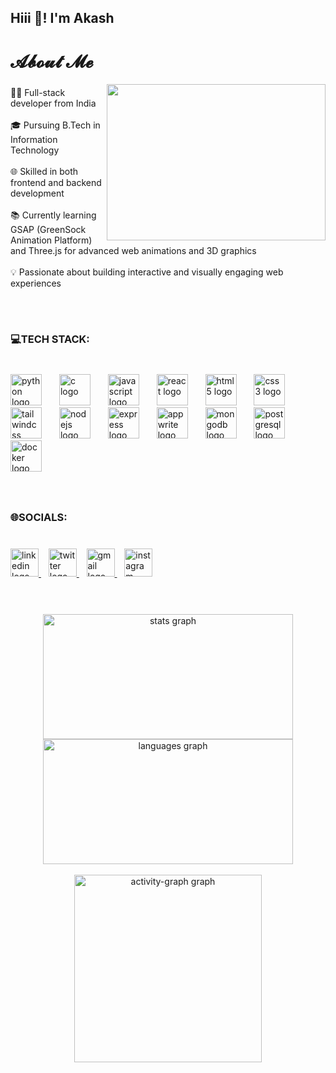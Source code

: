 <h2 align="left">Hiii 👋! I'm Akash</h2>

###

<h1 align="left">𝓐𝓫𝓸𝓾𝓽 𝓜𝓮</h1>
 <img align="right" src="https://camo.githubusercontent.com/2366b34bb903c09617990fb5fff4622f3e941349e846ddb7e73df872a9d21233/68747470733a2f2f63646e2e6472696262626c652e636f6d2f75736572732f3733303730332f73637265656e73686f74732f363538313234332f6176656e746f2e676966" height="250" width="350"/>


###

<p align="left">👨‍💻 Full-stack developer from India<br><br>🎓 Pursuing B.Tech in Information Technology<br><br>🌐 Skilled in both frontend and backend development<br><br>📚 Currently learning GSAP (GreenSock Animation Platform) and Three.js for advanced web animations and 3D graphics<br><br>💡 Passionate about building interactive and visually engaging web experiences</p><br><br>

###

<h3 align="left">💻TECH STACK:</h3>

###

<br clear="both">

<div align="left">
  <img src="https://cdn.jsdelivr.net/gh/devicons/devicon/icons/python/python-original.svg" height="50" alt="python logo"  />
  <img width="20" />
  <img src="https://cdn.jsdelivr.net/gh/devicons/devicon/icons/c/c-original.svg" height="50" alt="c logo"  />
  <img width="20" />
  <img src="https://cdn.jsdelivr.net/gh/devicons/devicon/icons/javascript/javascript-original.svg" height="50" alt="javascript logo"  />
  <img width="20" />
  <img src="https://cdn.jsdelivr.net/gh/devicons/devicon/icons/react/react-original.svg" height="50" alt="react logo"  />
  <img width="20" />
  <img src="https://cdn.jsdelivr.net/gh/devicons/devicon/icons/html5/html5-original.svg" height="50" alt="html5 logo"  />
  <img width="20" />
  <img src="https://cdn.jsdelivr.net/gh/devicons/devicon/icons/css3/css3-original.svg" height="50" alt="css3 logo"  />
  <img width="20" />
  <img src="https://cdn.simpleicons.org/tailwindcss/06B6D4" height="50" alt="tailwindcss logo"  />
  <img width="20" />
  <img src="https://skillicons.dev/icons?i=nodejs" height="50" alt="nodejs logo"  />
  <img width="20" />
  <img src="https://skillicons.dev/icons?i=express" height="50" alt="express logo"  />
  <img width="20" />
  <img src="https://cdn.simpleicons.org/appwrite/F02E65" height="50" alt="appwrite logo"  />
  <img width="20" />
  <img src="https://cdn.jsdelivr.net/gh/devicons/devicon/icons/mongodb/mongodb-original.svg" height="50" alt="mongodb logo"  />
  <img width="20" />
  <img src="https://cdn.jsdelivr.net/gh/devicons/devicon/icons/postgresql/postgresql-original.svg" height="50" alt="postgresql logo"  />
  <img width="20" />
  <img src="https://cdn.simpleicons.org/docker/2496ED" height="50" alt="docker logo"  />
</div>

###

<p align="left"></p>

###

<br clear="both">

<h3 align="left">🌐SOCIALS:</h3>

###

<br clear="both">

<div align="left">
  <a href="https://www.linkedin.com/in/akash-krish-06390a317/" target="_blank" rel="noopener noreferrer">
    <img src="https://img.shields.io/static/v1?message=LinkedIn&logo=linkedin&label=&color=0077B5&logoColor=white&labelColor=&style=for-the-badge" height="45" alt="linkedin logo" />
  </a>&nbsp;&nbsp;

  <a href="https://x.com/Akash35357539" target="_blank" rel="noopener noreferrer">
    <img src="https://img.shields.io/static/v1?message=Twitter&logo=twitter&label=&color=1DA1F2&logoColor=white&labelColor=&style=for-the-badge" height="45" alt="twitter logo" />
  </a>&nbsp;&nbsp;

  <a href="https://mail.google.com/mail/u/0/#inbox?compose=GTvVlcSMVxgTHSBDgZwpffTnhQDTvQwwVxbBwMznQKjCnxHpvNftSBFvwXlSfQBjtNlvrlCbdtjnD" target="_blank" rel="noopener noreferrer">
    <img src="https://img.shields.io/static/v1?message=Gmail&logo=gmail&label=&color=D14836&logoColor=white&labelColor=&style=for-the-badge" height="45" alt="gmail logo" />
  </a>&nbsp;&nbsp;

  <a href="https://www.instagram.com/akxsh_krxsh/" target="_blank" rel="noopener noreferrer">
    <img src="https://img.shields.io/static/v1?message=Instagram&logo=instagram&label=&color=E4405F&logoColor=white&labelColor=&style=for-the-badge" height="45" alt="instagram logo" />
  </a>
</div>
<br><br>



###

<p align="left"></p>

###

<div align="center">
  <img src="https://github-readme-stats-rust-phi-64.vercel.app/api?username=AkashKrish1010&hide_title=false&hide_rank=true&show_icons=true&include_all_commits=true&count_private=true&disable_animations=false&theme=github_dark&locale=en&hide_border=false&order=1" height="200" width="400" alt="stats graph"  />
  <img src="https://github-readme-stats.vercel.app/api/top-langs?username=AkashKrish1010&locale=en&hide_title=false&layout=compact&card_width=320&langs_count=5&theme=gotham&hide_border=false&order=2" height="200" width="400" alt="languages graph"  />
  <br><br>
  <img src="https://github-readme-activity-graph.vercel.app/graph?username=AkashKrish1010&radius=16&theme=github-dark&area=true&order=5&hide_border=true" height="300" alt="activity-graph graph"  />

###
